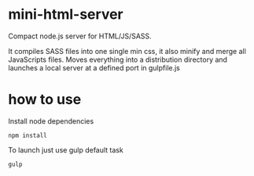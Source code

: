 # mini-html-server
Compact node.js server for HTML/JS/SASS.

It compiles SASS files into one single min css, it also minify and merge all JavaScripts files. Moves everything into a distribution directory and launches a local server at a defined port in gulpfile.js

# how to use

Install node dependencies
```
npm install
```

To launch just use gulp default task
```
gulp
```

